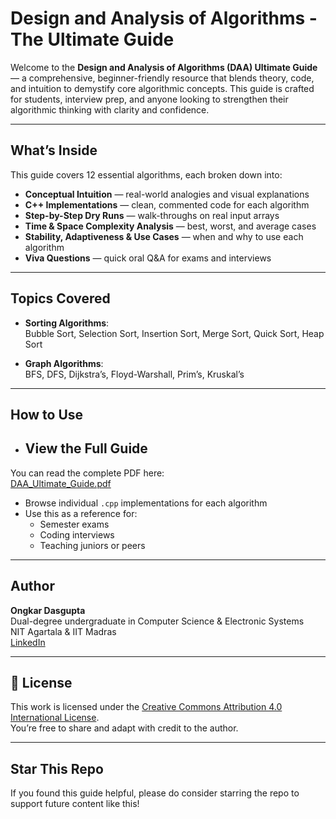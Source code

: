 # Design and Analysis of Algorithms - The Ultimate Guide

Welcome to the **Design and Analysis of Algorithms (DAA) Ultimate Guide** — a comprehensive, beginner-friendly resource that blends theory, code, and intuition to demystify core algorithmic concepts. This guide is crafted for students, interview prep, and anyone looking to strengthen their algorithmic thinking with clarity and confidence.

---

##  What’s Inside

This guide covers 12 essential algorithms, each broken down into:

- **Conceptual Intuition** — real-world analogies and visual explanations
- **C++ Implementations** — clean, commented code for each algorithm
- **Step-by-Step Dry Runs** — walk-throughs on real input arrays
- **Time & Space Complexity Analysis** — best, worst, and average cases
- **Stability, Adaptiveness & Use Cases** — when and why to use each algorithm
- **Viva Questions** — quick oral Q&A for exams and interviews

---

## Topics Covered

- **Sorting Algorithms**:  
  Bubble Sort, Selection Sort, Insertion Sort, Merge Sort, Quick Sort, Heap Sort

- **Graph Algorithms**:  
  BFS, DFS, Dijkstra’s, Floyd-Warshall, Prim’s, Kruskal’s

---

## How to Use

- ## View the Full Guide

You can read the complete PDF here:  
 [DAA_Ultimate_Guide.pdf](https://github.com/Celestialglitch/Design-and-Analysis-of-Algorithms-/blob/main/DAA_Ultimate_Guide.pdf)
- Browse individual `.cpp` implementations for each algorithm 
- Use this as a reference for:
  - Semester exams
  - Coding interviews
  - Teaching juniors or peers

---

## Author

**Ongkar Dasgupta**  
Dual-degree undergraduate in Computer Science & Electronic Systems  
NIT Agartala & IIT Madras  
[LinkedIn](https://linkedin.com/in/ongkar-dasgupta)

---

## 📄 License

This work is licensed under the [Creative Commons Attribution 4.0 International License](http://creativecommons.org/licenses/by/4.0/).  
You’re free to share and adapt with credit to the author.

---

## Star This Repo

If you found this guide helpful, please do consider starring the repo to support future content like this!
